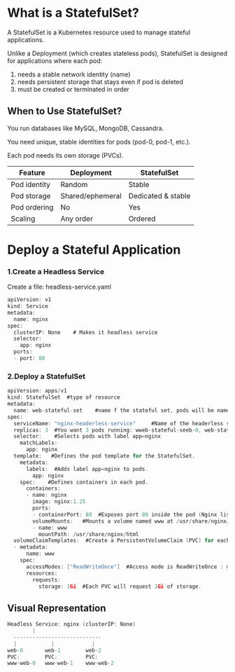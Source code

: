 # What is a StatefulSet?

A StatefulSet is a Kubernetes resource used to manage stateful applications.

Unlike a Deployment (which creates stateless pods), StatefulSet is designed for applications where each pod:

1. needs a stable network identity (name)
2. needs persistent storage that stays even if pod is deleted
3. must be created or terminated in order

## When to Use StatefulSet?

You run databases like MySQL, MongoDB, Cassandra.

You need unique, stable identities for pods (pod-0, pod-1, etc.).

Each pod needs its own storage (PVCs).


| Feature      | Deployment       | StatefulSet        |
| ------------ | ---------------- | ------------------ |
| Pod identity | Random           | Stable             |
| Pod storage  | Shared/ephemeral | Dedicated & stable |
| Pod ordering | No               | Yes                |
| Scaling      | Any order        | Ordered            |


# Deploy a Stateful Application

### 1.Create a Headless Service

Create a file: headless-service.yaml

```go 
apiVersion: v1
kind: Service
metadata:
  name: nginx
spec:
  clusterIP: None    # Makes it headless service
  selector:
    app: nginx
  ports:
  - port: 80
```

### 2.Deploy a StatefulSet
```go
apiVersion: apps/v1
kind: StatefulSet  #type of resource
metadata:
  name: web-stateful-set    #name f the stateful set, pods will be named web-stateful-set-0, web-stateful-set-1...etc
spec:
  serviceName: "nginx-headerless-service"     #Name of the headerless service that we created. This allows pods to get DNS hostnames like:web-stateful-set-0.nginx
  replicas: 3  #You want 3 pods running: wweb-stateful-seeb-0, web-stateful-se-1, web-stateful-se-2.
  selector:    #Selects pods with label app=nginx
    matchLabels:
      app: nginx
  template:   #Defines the pod template for the StatefulSet.
    metadata:
      labels:  #Adds label app=nginx to pods.
        app: nginx
    spec:    #Defines containers in each pod.
      containers:
      - name: nginx
        image: nginx:1.25
        ports:
        - containerPort: 80  #Exposes port 80 inside the pod (Nginx listens here).
        volumeMounts:   #Mounts a volume named www at /usr/share/nginx/html. Each pod will have its own persistent volume mounted there.
        - name: www
          mountPath: /usr/share/nginx/html
  volumeClaimTemplates:  #Create a PersistentVolumeClaim (PVC) for each pod.
  - metadata:
      name: www
    spec:
      accessModes: ["ReadWriteOnce"]  #Access mode is ReadWriteOnce : means only one pod can write to the volume at a time.
      resources:
        requests:
          storage: 1Gi  #Each PVC will request 1Gi of storage.
```

## Visual Representation

```go
Headless Service: nginx (clusterIP: None)
        |
  ----------------------------
  |           |            |
web-0       web-1        web-2
PVC:        PVC:         PVC:
www-web-0   www-web-1    www-web-2
```